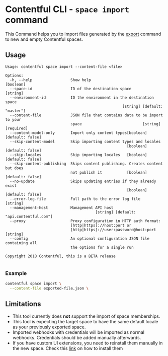 # Contentful CLI - `space import` command
This Command helps you to import files generated by the [export](../export) command to new and empty Contentful spaces.

## Usage

```
Usage: contentful space import --content-file <file>

Options:
  -h, --help                 Show help                                 [boolean]
  --space-id                 ID of the destination space                [string]
  --environment-id           ID the environment in the destination space
                                                    [string] [default: "master"]
  --content-file             JSON file that contains data to be import to your
                             space                           [string] [required]
  --content-model-only       Import only content types[boolean] [default: false]
  --skip-content-model       Skip importing content types and locales
                                                      [boolean] [default: false]
  --skip-locales             Skip importing locales   [boolean] [default: false]
  --skip-content-publishing  Skips content publishing. Creates content but does
                             not publish it           [boolean] [default: false]
  --no-update                Skips updating entries if they already exist
                                                      [boolean] [default: false]
  --error-log-file           Full path to the error log file            [string]
  --management-host          Management API host
                                        [string] [default: "api.contentful.com"]
  --proxy                    Proxy configuration in HTTP auth format:
                             [http|https]://host:port or
                             [http|https]://user:password@host:port     [string]
  --config                   An optional configuration JSON file containing all
                             the options for a single run

Copyright 2018 Contentful, this is a BETA release


```

### Example

```sh
contentful space import \
  --content-file exported-file.json \
```

## Limitations

- This tool currently does **not** support the import of space memberships.
- This tool is expecting the target space to have the same default locale as your previously exported space.
- Imported webhooks with credentials will be imported as normal webhooks. Credentials should be added manually afterwards.
- If you have custom UI extensions, you need to reinstall them manually in the new space. Check this [link](https://www.contentful.com/blog/2016/07/06/ui-extensions-sdk/) on how to install them
